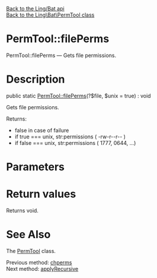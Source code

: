 [Back to the Ling/Bat api](https://github.com/lingtalfi/Bat/blob/master/doc/api/Ling/Bat.md)<br>
[Back to the Ling\Bat\PermTool class](https://github.com/lingtalfi/Bat/blob/master/doc/api/Ling/Bat/PermTool.md)


PermTool::filePerms
================



PermTool::filePerms — Gets file permissions.




Description
================


public static [PermTool::filePerms](https://github.com/lingtalfi/Bat/blob/master/doc/api/Ling/Bat/PermTool/filePerms.md)(?$file, $unix = true) : void




Gets file permissions.

Returns:
- false in case of failure
- if true === unix, str:permissions       ( -rw-r--r-- )
- if false === unix, str:permissions      ( 1777, 0644, ...)




Parameters
================



Return values
================

Returns void.








See Also
================

The [PermTool](https://github.com/lingtalfi/Bat/blob/master/doc/api/Ling/Bat/PermTool.md) class.

Previous method: [chperms](https://github.com/lingtalfi/Bat/blob/master/doc/api/Ling/Bat/PermTool/chperms.md)<br>Next method: [applyRecursive](https://github.com/lingtalfi/Bat/blob/master/doc/api/Ling/Bat/PermTool/applyRecursive.md)<br>

